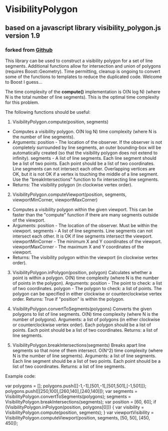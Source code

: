 # VisibilityPolygon

## based on a javascript library visibility_polygon.js version 1.9
### forked from [Github](https://github.com/byronknoll/visibility-polygon-js "Byron Knoll's Github repo")

This library can be used to construct a visibility polygon for a set of line segments.  Additional functions allow for intersection and union of polygons (requires Boost::Geometry).  Time permitting, cleanup is ongoing to convert some of the functions to templates to reduce the duplicated code. Welcome to Boost I guess...

The time complexity of the **compute()** implementation is O(N log N) (where N is the total number of line segments). This is the optimal time complexity for this problem.

The following functions should be useful:

1. VisibilityPolygon.compute(position, segments)
  * Computes a visibility polygon. O(N log N) time complexity (where N is the number of line segments).
  * Arguments:
    position - The location of the observer. If the observer is not completely surrounded by line segments, an outer bounding-box will be automatically created (so that the visibility polygon does not extend to infinity).
    segments - A list of line segments. Each line segment should be a list of two points. Each point should be a list of two coordinates. Line segments can not intersect each other. Overlapping vertices are OK, but it is not OK if a vertex is touching the middle of a line segment. Use the "breakIntersections" function to fix intersecting line segments.
  * Returns: The visibility polygon (in clockwise vertex order).

2. VisibilityPolygon.computeViewport(position, segments, viewportMinCorner, viewportMaxCorner)
  * Computes a visibility polygon within the given viewport. This can be faster than the "compute" function if there are many segments outside of the viewport.
  * Arguments:
    position - The location of the observer. Must be within the viewport.
    segments - A list of line segments. Line segments can not intersect each other. It is OK if line segments intersect the viewport.
    viewportMinCorner - The minimum X and Y coordinates of the viewport.
    viewportMaxCorner - The maximum X and Y coordinates of the viewport.
  * Returns: The visibility polygon within the viewport (in clockwise vertex order).

3) VisibilityPolygon.inPolygon(position, polygon)
  Calculates whether a point is within a polygon. O(N) time complexity (where N is the number of points in the polygon).
  Arguments:
    position - The point to check: a list of two coordinates.
    polygon - The polygon to check: a list of points. The polygon can be specified in either clockwise or counterclockwise vertex order.
  Returns: True if "position" is within the polygon.

4) VisibilityPolygon.convertToSegments(polygons)
  Converts the given polygons to list of line segments. O(N) time complexity (where N is the number of polygons).
  Arguments: a list of polygons (in either clockwise or counterclockwise vertex order). Each polygon should be a list of points. Each point should be a list of two coordinates.
  Returns: a list of line segments.

5) VisibilityPolygon.breakIntersections(segments)
  Breaks apart line segments so that none of them intersect. O(N^2) time complexity (where N is the number of line segments).
  Arguments: a list of line segments. Each line segment should be a list of two points. Each point should be a list of two coordinates.
  Returns: a list of line segments.

Example code:

var polygons = [];
polygons.push([[-1,-1],[501,-1],[501,501],[-1,501]]);
polygons.push([[250,100],[260,140],[240,140]]);
var segments = VisibilityPolygon.convertToSegments(polygons);
segments = VisibilityPolygon.breakIntersections(segments);
var position = [60, 60];
if (VisibilityPolygon.inPolygon(position, polygons[0])) {
  var visibility = VisibilityPolygon.compute(position, segments);
}
var viewportVisibility = VisibilityPolygon.computeViewport(position, segments, [50, 50], [450, 450]);
